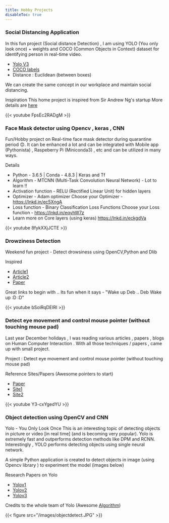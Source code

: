 ```yaml
---
title: Hobby Projects
disableToc: true
---
```


### Social Distancing Application

In this fun project (Social distance Detection) , I am using YOLO (You only look once) + weights and COCO (Common Objects in Context) dataset for identifying person in real-time video.

- [Yolo V3](https://pjreddie.com/media/files/papers/YOLOv3.pdf)
- [COCO labels](https://github.com/amikelive/coco-labels)
- Distance : Euclidean (between boxes)

We can create the same concept in our workplace and maintain social distancing.

Inspiration
This home project is inspired from Sir Andrew Ng's startup
More details are [here](https://landing.ai/landing-ai-creates-an-ai-tool-to-help-customers-monitor-social-distancing-in-the-workplace/)

{{< youtube FpsEc2RADgM >}}


### Face Mask detector using Opencv , keras , CNN
Fun/Hobby project on Real-time face mask detector during quarantine period 😊. It can be enhanced a lot and can be integrated with Mobile app (Pythonista) , Raspeberry Pi (Miniconda3) , etc and can be utilized in many ways.

Details
- Python - 3.6.5 | Conda - 4.8.3 | Keras and Tf
- Algorithm - MTCNN (Multi-Task Convolution Neural Network) - Lot to learn !!
- Activation function - RELU (Rectified Linear Unit) for hidden layers
- Optimizer - Adam optimizer
Choose your Optimizer - https://lnkd.in/ec5XngA
- Loss function - Binary Classification Loss Functions
Choose your Loss function - https://lnkd.in/eqyhW7z
- Learn more on Core layers (using keras) https://lnkd.in/eckgdVa

{{< youtube 8fykXXjJCTE >}}


### Drowziness Detection
Weekend fun project - Detect drowsiness using OpenCV,Python and Dlib

Inspired
- [Article1](https://lnkd.in/d4AqXW3)
- [Article2](https://lnkd.in/dmJDvKy)
- [Paper](https://lnkd.in/ddcKURD)

Great links to begin with .. Its fun when it says - "Wake up Deb .. Deb Wake up :D :D"

{{< youtube bSoiRqDEIRI >}}

### Detect eye movement and control mouse pointer (without touching mouse pad)
Last year December holidays , I was reading various articles , papers , blogs on Human Computer Interaction . With all those techniques / papers , came up with small project.

Project : Detect eye movement and control mouse pointer (without touching mouse pad)

Reference Sites/Papers (Awesome pointers to start)
- [Paper](https://lnkd.in/eFS-XKz)
- [Site1](https://lnkd.in/ecCerYF)
- [Site2](https://lnkd.in/dmJDvKy)

{{< youtube Y3-cxYgedYU >}}


### Object detection using OpenCV and CNN
Yolo - You Only Look Once
This is an interesting topic of detecting objects in picture or video [in real time] (and is becoming very popular).
Yolo is extremely fast and outperforms detection methods like DPM and RCNN. Interestingly , YOLO performs detecting objects using single neural network.

A simple Python application is created to detect objects in image (using Opencv library ) to experiment the model (images below)

Research Papers on Yolo
- [Yolov1](https://lnkd.in/e-H4fyB)
- [Yolov2](https://lnkd.in/ePGsZvm)
- [Yolov3](https://lnkd.in/eDMEVwJ)

Credits to the whole team of Yolo (Awesome [Algorithm](https://lnkd.in/ePhJVYu))

{{< figure src="/images/objectdetect.JPG" >}}